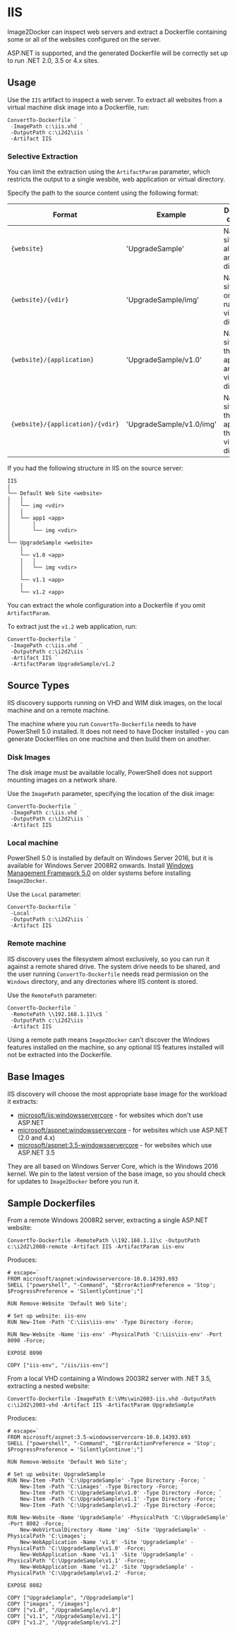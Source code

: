# IIS

Image2Docker can inspect web servers and extract a Dockerfile containing some or all of the websites configured on the server. 

ASP.NET is supported, and the generated Dockerfile will be correctly set up to run .NET 2.0, 3.5 or 4.x sites.

## Usage

Use the `IIS` artifact to inspect a web server. To extract all websites from a virtual machine disk image into a Dockerfile, run:

```
ConvertTo-Dockerfile `
 -ImagePath c:\iis.vhd `
 -OutputPath c:\i2d2\iis `
 -Artifact IIS
```

### Selective Extraction

You can limit the extraction using the `ArtifactParam` parameter, which restricts the output to a single wesbite, web application or virtual directory. 

Specify the path to the source content using the following format:

| Format                            | Example                   | Dockerfile contents                                                   |
| --------------------------------- | ------------------------- | --------------------------------------------------------------------- |
| `{website}`                       | 'UpgradeSample'           | Named site with all apps and virtual directories                      |
| `{website}/{vdir}`                | 'UpgradeSample/img'       | Named site with only the named virtual directory                      |
| `{website}/{application}`         | 'UpgradeSample/v1.0'      | Named site with the named application and all its virtual directories |
| `{website}/{application}/{vdir}`  | 'UpgradeSample/v1.0/img'  | Named site with the named application the named virtual directory     |

If you had the following structure in IIS on the source server:

```
IIS 
│
└── Default Web Site <website>
│   │   
│   └── img <vdir>
│   │
│   └── app1 <app>
│       │ 
│       └── img <vdir>
│
└── UpgradeSample <website>
    │
    └── v1.0 <app>
    │   │ 
    │   └── img <vdir>
    │   
    └── v1.1 <app>
    │   
    └── v1.2 <app>
```

You can extract the whole configuration into a Dockerfile if you omit `ArtifactParam`. 

To extract just the `v1.2` web application, run:

```
ConvertTo-Dockerfile `
 -ImagePath c:\iis.vhd `
 -OutputPath c:\i2d2\iis `
 -Artifact IIS `
 -ArtifactParam UpgradeSample/v1.2
```

## Source Types

IIS discovery supports running on VHD and WIM disk images, on the local machine and on a remote machine. 

The machine where you run `ConvertTo-Dockerfile` needs to have PowerShell 5.0 installed. It does not need to have Docker installed - you can generate Dockerfiles on one machine and then build them on another.

### Disk Images

The disk image must be available locally, PowerShell does not support mounting images on a network share. 

Use the `ImagePath` parameter, specifying the location of the disk image:

```
ConvertTo-Dockerfile `
 -ImagePath c:\iis.vhd `
 -OutputPath c:\i2d2\iis `
 -Artifact IIS
```

### Local machine

PowerShell 5.0 is installed by default on Windows Server 2016, but it is available for Windows Server 2008R2 onwards. Install [Windows Management Framework 5.0](https://www.microsoft.com/en-us/download/details.aspx?id=50395) on older systems before installing `Image2Docker`. 

Use the `Local` parameter:

```
ConvertTo-Dockerfile `
 -Local `
 -OutputPath c:\i2d2\iis `
 -Artifact IIS
```

### Remote machine

IIS discovery uses the filesystem almost exclusively, so you can run it against a remote shared drive. The system drive needs to be shared, and the user running `ConvertTo-Dockerfile` needs read permission on the `Windows` directory, and any directories where IIS content is stored.

Use the `RemotePath` parameter:

```
ConvertTo-Dockerfile `
 -RemotePath \\192.168.1.11\c$ `
 -OutputPath c:\i2d2\iis `
 -Artifact IIS
```

Using a remote path means `Image2Docker` can't discover the Windows features installed on the machine, so any optional IIS features installed will not be extracted into the Dockerfile.

## Base Images

IIS discovery will choose the most appropriate base image for the workload it extracts:

* [microsoft/iis:windowsservercore](https://hub.docker.com/r/microsoft/iis/) - for websites which don't use ASP.NET
* [microsoft/aspnet:windowsservercore](https://hub.docker.com/r/microsoft/aspnet/) - for websites which use ASP.NET (2.0 and 4.x)
* [microsoft/aspnet:3.5-windowsservercore](https://hub.docker.com/r/microsoft/aspnet/) - for websites which use ASP.NET 3.5

They are all based on Windows Server Core, which is the Windows 2016 kernel. We pin to the latest version of the base image, so you should check for updates to `Image2Docker` before you run it. 

## Sample Dockerfiles 

From a remote Windows 2008R2 server, extracting a single ASP.NET website:

```
ConvertTo-Dockerfile -RemotePath \\192.168.1.11\c -OutputPath c:\i2d2\2008-remote -Artifact IIS -ArtifactParam iis-env
```

Produces:

```
# escape=`
FROM microsoft/aspnet:windowsservercore-10.0.14393.693
SHELL ["powershell", "-Command", "$ErrorActionPreference = 'Stop'; $ProgressPreference = 'SilentlyContinue';"]

RUN Remove-Website 'Default Web Site';

# Set up website: iis-env
RUN New-Item -Path 'C:\iis\iis-env' -Type Directory -Force; 

RUN New-Website -Name 'iis-env' -PhysicalPath 'C:\iis\iis-env' -Port 8090 -Force; 

EXPOSE 8090

COPY ["iis-env", "/iis/iis-env"]
```

From a local VHD containing a Windows 2003R2 server with .NET 3.5, extracting a nested website:

```
ConvertTo-Dockerfile -ImagePath E:\VMs\win2003-iis.vhd -OutputPath c:\i2d2\2003-vhd -Artifact IIS -ArtifactParam UpgradeSample 
```

Produces:

```
# escape=`
FROM microsoft/aspnet:3.5-windowsservercore-10.0.14393.693
SHELL ["powershell", "-Command", "$ErrorActionPreference = 'Stop'; $ProgressPreference = 'SilentlyContinue';"]

RUN Remove-Website 'Default Web Site';

# Set up website: UpgradeSample
RUN New-Item -Path 'C:\UpgradeSample' -Type Directory -Force; `
    New-Item -Path 'C:\images' -Type Directory -Force; `
    New-Item -Path 'C:\UpgradeSample\v1.0' -Type Directory -Force; `
    New-Item -Path 'C:\UpgradeSample\v1.1' -Type Directory -Force; `
    New-Item -Path 'C:\UpgradeSample\v1.2' -Type Directory -Force; 

RUN New-Website -Name 'UpgradeSample' -PhysicalPath 'C:\UpgradeSample' -Port 8082 -Force; `
    New-WebVirtualDirectory -Name 'img' -Site 'UpgradeSample' -PhysicalPath 'C:\images'; `
    New-WebApplication -Name 'v1.0' -Site 'UpgradeSample' -PhysicalPath 'C:\UpgradeSample\v1.0' -Force; `
    New-WebApplication -Name 'v1.1' -Site 'UpgradeSample' -PhysicalPath 'C:\UpgradeSample\v1.1' -Force; `
    New-WebApplication -Name 'v1.2' -Site 'UpgradeSample' -PhysicalPath 'C:\UpgradeSample\v1.2' -Force; 

EXPOSE 8082

COPY ["UpgradeSample", "/UpgradeSample"]
COPY ["images", "/images"]
COPY ["v1.0", "/UpgradeSample/v1.0"]
COPY ["v1.1", "/UpgradeSample/v1.1"]
COPY ["v1.2", "/UpgradeSample/v1.2"]
```